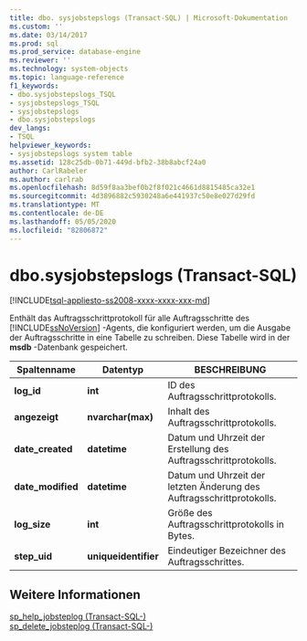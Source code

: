 ```yaml
---
title: dbo. sysjobstepslogs (Transact-SQL) | Microsoft-Dokumentation
ms.custom: ''
ms.date: 03/14/2017
ms.prod: sql
ms.prod_service: database-engine
ms.reviewer: ''
ms.technology: system-objects
ms.topic: language-reference
f1_keywords:
- dbo.sysjobstepslogs_TSQL
- sysjobstepslogs_TSQL
- sysjobstepslogs
- dbo.sysjobstepslogs
dev_langs:
- TSQL
helpviewer_keywords:
- sysjobstepslogs system table
ms.assetid: 128c25db-0b71-449d-bfb2-38b8abcf24a0
author: CarlRabeler
ms.author: carlrab
ms.openlocfilehash: 8d59f8aa3bef0b2f8f021c4661d8815485ca32e1
ms.sourcegitcommit: 4d3896882c5930248a6e441937c50e8e027d29fd
ms.translationtype: MT
ms.contentlocale: de-DE
ms.lasthandoff: 05/05/2020
ms.locfileid: "82806872"
---
```

# <a name="dbosysjobstepslogs-transact-sql"></a>dbo.sysjobstepslogs (Transact-SQL)
[!INCLUDE[tsql-appliesto-ss2008-xxxx-xxxx-xxx-md](../../includes/tsql-appliesto-ss2008-xxxx-xxxx-xxx-md.md)]

  Enthält das Auftragsschrittprotokoll für alle Auftragsschritte des [!INCLUDE[ssNoVersion](../../includes/ssnoversion-md.md)] -Agents, die konfiguriert werden, um die Ausgabe der Auftragsschritte in eine Tabelle zu schreiben. Diese Tabelle wird in der **msdb** -Datenbank gespeichert.  
  
|Spaltenname|Datentyp|BESCHREIBUNG|  
|-----------------|---------------|-----------------|  
|**log_id**|**int**|ID des Auftragsschrittprotokolls.|  
|**angezeigt**|**nvarchar(max)**|Inhalt des Auftragsschrittprotokolls.|  
|**date_created**|**datetime**|Datum und Uhrzeit der Erstellung des Auftragsschrittprotokolls.|  
|**date_modified**|**datetime**|Datum und Uhrzeit der letzten Änderung des Auftragsschrittprotokolls.|  
|**log_size**|**int**|Größe des Auftragsschrittprotokolls in Bytes.|  
|**step_uid**|**uniqueidentifier**|Eindeutiger Bezeichner des Auftragsschrittes.|  
  
## <a name="see-also"></a>Weitere Informationen  
 [sp_help_jobsteplog &#40;Transact-SQL-&#41;](../../relational-databases/system-stored-procedures/sp-help-jobsteplog-transact-sql.md)   
 [sp_delete_jobsteplog &#40;Transact-SQL-&#41;](../../relational-databases/system-stored-procedures/sp-delete-jobsteplog-transact-sql.md)  
  
  
